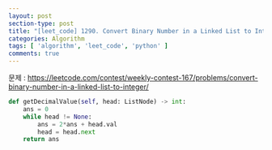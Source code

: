 ```yaml
---
layout: post
section-type: post
title: "[leet_code] 1290. Convert Binary Number in a Linked List to Integer with python3"
categories: Algorithm
tags: [ 'algorithm', 'leet_code', 'python' ]
comments: true
---
```

문제 : https://leetcode.com/contest/weekly-contest-167/problems/convert-binary-number-in-a-linked-list-to-integer/


``` python
def getDecimalValue(self, head: ListNode) -> int:
    ans = 0
    while head != None:
        ans = 2*ans + head.val
        head = head.next
    return ans
```
